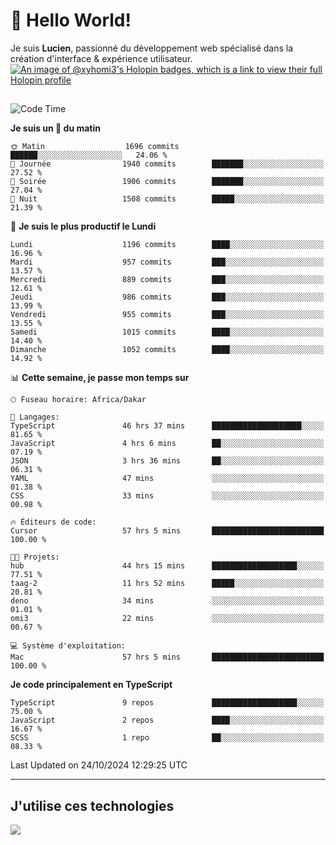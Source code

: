 # 👋 Hello World!

Je suis **Lucien**, passionné du développement web spécialisé dans la création d'interface & expérience utilisateur.
[![An image of @xyhomi3's Holopin badges, which is a link to view their full Holopin profile](https://holopin.me/xyhomi3)](https://holopin.io/@xyhomi3)

##

<!--START_SECTION:waka-->
![Code Time](http://img.shields.io/badge/Code%20Time-2%2C388%20hrs%2027%20mins-blue)

**Je suis un 🐤 du matin** 

```text
🌞 Matin                  1696 commits        ██████░░░░░░░░░░░░░░░░░░░   24.06 % 
🌆 Journée                1940 commits        ███████░░░░░░░░░░░░░░░░░░   27.52 % 
🌃 Soirée                 1906 commits        ███████░░░░░░░░░░░░░░░░░░   27.04 % 
🌙 Nuit                   1508 commits        █████░░░░░░░░░░░░░░░░░░░░   21.39 % 
```
📅 **Je suis le plus productif le Lundi** 

```text
Lundi                    1196 commits        ████░░░░░░░░░░░░░░░░░░░░░   16.96 % 
Mardi                    957 commits         ███░░░░░░░░░░░░░░░░░░░░░░   13.57 % 
Mercredi                 889 commits         ███░░░░░░░░░░░░░░░░░░░░░░   12.61 % 
Jeudi                    986 commits         ███░░░░░░░░░░░░░░░░░░░░░░   13.99 % 
Vendredi                 955 commits         ███░░░░░░░░░░░░░░░░░░░░░░   13.55 % 
Samedi                   1015 commits        ████░░░░░░░░░░░░░░░░░░░░░   14.40 % 
Dimanche                 1052 commits        ████░░░░░░░░░░░░░░░░░░░░░   14.92 % 
```


📊 **Cette semaine, je passe mon temps sur** 

```text
🕑︎ Fuseau horaire: Africa/Dakar

💬 Langages: 
TypeScript               46 hrs 37 mins      ████████████████████░░░░░   81.65 % 
JavaScript               4 hrs 6 mins        ██░░░░░░░░░░░░░░░░░░░░░░░   07.19 % 
JSON                     3 hrs 36 mins       ██░░░░░░░░░░░░░░░░░░░░░░░   06.31 % 
YAML                     47 mins             ░░░░░░░░░░░░░░░░░░░░░░░░░   01.38 % 
CSS                      33 mins             ░░░░░░░░░░░░░░░░░░░░░░░░░   00.98 % 

🔥 Éditeurs de code: 
Cursor                   57 hrs 5 mins       █████████████████████████   100.00 % 

🐱‍💻 Projets: 
hub                      44 hrs 15 mins      ███████████████████░░░░░░   77.51 % 
taag-2                   11 hrs 52 mins      █████░░░░░░░░░░░░░░░░░░░░   20.81 % 
deno                     34 mins             ░░░░░░░░░░░░░░░░░░░░░░░░░   01.01 % 
omi3                     22 mins             ░░░░░░░░░░░░░░░░░░░░░░░░░   00.67 % 

💻 Système d'exploitation: 
Mac                      57 hrs 5 mins       █████████████████████████   100.00 % 
```

**Je code principalement en TypeScript** 

```text
TypeScript               9 repos             ███████████████████░░░░░░   75.00 % 
JavaScript               2 repos             ████░░░░░░░░░░░░░░░░░░░░░   16.67 % 
SCSS                     1 repo              ██░░░░░░░░░░░░░░░░░░░░░░░   08.33 % 
```




 Last Updated on 24/10/2024 12:29:25 UTC
<!--END_SECTION:waka-->
---

## J'utilise ces technologies

<p align="left">
  <a href="https://skillicons.dev">
    <img src="https://skillicons.dev/icons?i=ts,js,md,scss,tailwind,react,docker,express,astro,vite,nextjs,vercel,figma,ableton" />
  </a>
</p>

